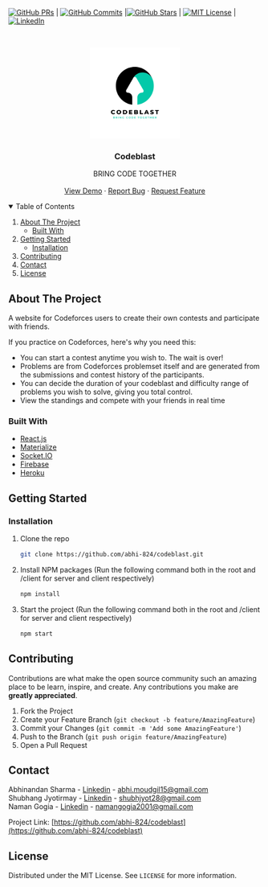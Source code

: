 <!--
*** Thanks for checking out the Best-README-Template. If you have a suggestion
*** that would make this better, please fork the repo and create a pull request
*** or simply open an issue with the tag "enhancement".
*** Thanks again! Now go create something AMAZING! :D
-->



<!-- PROJECT SHIELDS -->
<!--
*** I'm using markdown "reference style" links for readability.
*** Reference links are enclosed in brackets [ ] instead of parentheses ( ).
*** See the bottom of this document for the declaration of the reference variables
*** for contributors-url, forks-url, etc. This is an optional, concise syntax you may use.
*** https://www.markdownguide.org/basic-syntax/#reference-style-links
-->
[![GitHub PRs](https://img.shields.io/github/issues-pr/abhi-824/codeblast?style=flat&logo=github)](https://github.com/abhi-824/codeblast/pulls)  | [![GitHub Commits](https://img.shields.io/github/commit-activity/y/abhi-824/codeblast?style=flat&color=critical&logo=github)](https://github.com/abhi-824/codeblast/commits/master)  |[![GitHub Stars](https://img.shields.io/github/stars/abhi-824/codeblast?style=social)](https://github.com/abhi-824/codeblast/stargazers) | [![MIT License][license-shield]](https://github.com/abhi-824/codeblast/blob/master/LICENSE.txt) | [![LinkedIn][linkedin-shield]](https://www.linkedin.com/in/abhinandan-sharma-0a2633175/)



<!-- PROJECT LOGO -->
<br />
<p align="center">
  <a href="https://github.com/othneildrew/Best-README-Template">
    <img src="https://github.com/abhi-824/codeblast/blob/master/client/src/resources/logo_dark.png" alt="Logo" width="180" height="180">
  </a>

  <h3 align="center">Codeblast</h3>

  <p align="center">
    BRING CODE TOGETHER
    <br />
    <br />
    <a href="https://codeblast.herokuapp.com/">View Demo</a>
    ·
    <a href="https://github.com/abhi-824/codeblast/issues">Report Bug</a>
    ·
    <a href="https://github.com/abhi-824/codeblast/issues">Request Feature</a>
  </p>
</p>



<!-- TABLE OF CONTENTS -->
<details open="open">
  <summary>Table of Contents</summary>
  <ol>
    <li>
      <a href="#about-the-project">About The Project</a>
      <ul>
        <li><a href="#built-with">Built With</a></li>
      </ul>
    </li>
    <li>
      <a href="#getting-started">Getting Started</a>
      <ul>
        <li><a href="#installation">Installation</a></li>
      </ul>
    </li>
    <!--<li><a href="#roadmap">Roadmap</a></li>-->
    <li><a href="#contributing">Contributing</a></li>
    <li><a href="#contact">Contact</a></li>
    <li><a href="#license">License</a></li>
  </ol>
</details>



<!-- ABOUT THE PROJECT -->
## About The Project

A website for Codeforces users to create their own contests and participate with friends. 

If you practice on Codeforces, here's why you need this:
* You can start a contest anytime you wish to. The wait is over!
* Problems are from Codeforces problemset itself and are generated from the submissions and contest history of the participants.
* You can decide the duration of your codeblast and difficulty range of problems you wish to solve, giving you total control.
* View the standings and compete with your friends in real time


### Built With

* [React.js](https://reactjs.org/)
* [Materialize](https://materializecss.com/)
* [Socket.IO](https://socket.io/)
* [Firebase](https://firebase.google.com/)
* [Heroku](https://www.heroku.com/)



<!-- GETTING STARTED -->
## Getting Started

### Installation

1. Clone the repo
   ```sh
   git clone https://github.com/abhi-824/codeblast.git
   ```
3. Install NPM packages (Run the following command both in the root and /client for server and client respectively) 
   ```sh
   npm install
   ```
4. Start the project (Run the following command both in the root and /client for server and client respectively) 
   ```sh
   npm start
   ```


<!-- ROADMAP -->
<!--## Roadmap

See the [open issues](https://github.com/othneildrew/Best-README-Template/issues) for a list of proposed features (and known issues).
-->


<!-- CONTRIBUTING -->
## Contributing

Contributions are what make the open source community such an amazing place to be learn, inspire, and create. Any contributions you make are **greatly appreciated**.

1. Fork the Project
2. Create your Feature Branch (`git checkout -b feature/AmazingFeature`)
3. Commit your Changes (`git commit -m 'Add some AmazingFeature'`)
4. Push to the Branch (`git push origin feature/AmazingFeature`)
5. Open a Pull Request


<!-- CONTACT -->
## Contact

Abhinandan Sharma - [Linkedin](https://www.linkedin.com/in/abhinandan-sharma-0a2633175/) - abhi.moudgil15@gmail.com
<br/>
Shubhang Jyotirmay - [Linkedin](https://www.linkedin.com/in/shubhang-jyotirmay-dtu/) - shubhjyot28@gmail.com
<br/>
Naman Gogia - [Linkedin](https://www.linkedin.com/in/namangogia/) - namangogia2001@gmail.com

Project Link: [https://github.com/abhi-824/codeblast](https://github.com/abhi-824/codeblast)

<!-- LICENSE -->
## License

Distributed under the MIT License. See `LICENSE` for more information.




<!-- MARKDOWN LINKS & IMAGES -->
<!-- https://www.markdownguide.org/basic-syntax/#reference-style-links -->
[contributors-shield]: https://img.shields.io/github/contributors/othneildrew/Best-README-Template.svg?style=for-the-badge
[contributors-url]: https://github.com/othneildrew/Best-README-Template/graphs/contributors
[forks-shield]: https://img.shields.io/github/forks/othneildrew/Best-README-Template.svg?style=for-the-badge
[forks-url]: https://github.com/othneildrew/Best-README-Template/network/members
[stars-shield]: https://img.shields.io/github/stars/othneildrew/Best-README-Template.svg?style=for-the-badge
[stars-url]: https://github.com/othneildrew/Best-README-Template/stargazers
[issues-shield]: https://img.shields.io/github/issues/othneildrew/Best-README-Template.svg?style=for-the-badge
[issues-url]: https://github.com/othneildrew/Best-README-Template/issues
[license-shield]: https://img.shields.io/github/license/othneildrew/Best-README-Template.svg?style=for-the-badge
[license-url]: https://github.com/othneildrew/Best-README-Template/blob/master/LICENSE.txt
[linkedin-shield]: https://img.shields.io/badge/-LinkedIn-black.svg?style=for-the-badge&logo=linkedin&colorB=555
[linkedin-url]: https://linkedin.com/in/othneildrew
[product-screenshot]: images/screenshot.png

